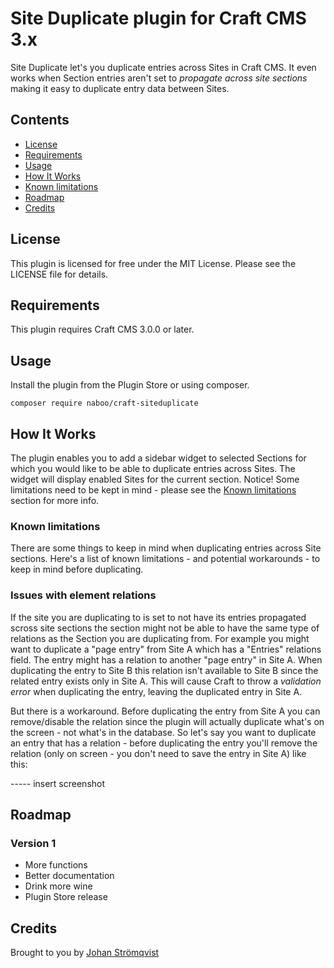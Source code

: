 # Site Duplicate plugin for Craft CMS 3.x

Site Duplicate let's you duplicate entries across Sites in Craft CMS. It even works when Section entries aren't set to *propagate across site sections* making it easy to duplicate entry data between Sites.

## Contents

- [License](#license)
- [Requirements](#installation)
- [Usage](#usage)
- [How It Works](#how-it-works)
- [Known limitations](#known-limitations)
- [Roadmap](#roadmap)
- [Credits](#credits)

## License

This plugin is licensed for free under the MIT License. Please see the LICENSE file for details.

## Requirements

This plugin requires Craft CMS 3.0.0 or later.

## Usage

Install the plugin from the Plugin Store or using composer.

```
composer require naboo/craft-siteduplicate
```

## How It Works

The plugin enables you to add a sidebar widget to selected Sections for which you would like to be able to duplicate entries across Sites. The widget will display enabled Sites for the current section. Notice! Some limitations need to be kept in mind - please see the [Known limitations](#known-limitations) section for more info.

### Known limitations

There are some things to keep in mind when duplicating entries across Site sections. Here's a list of known limitations - and potential workarounds - to keep in mind before duplicating.

### Issues with element relations

If the site you are duplicating to is set to not have its entries propagated scross site sections the section might not be able to have the same type of relations as the Section you are duplicating from. For example you might want to duplicate a "page entry" from Site A which has a "Entries" relations field. The entry might has a relation to another "page entry" in Site A. When duplicating the entry to Site B this relation isn't available to Site B since the related entry exists only in Site A. This will cause Craft to throw a *validation error* when duplicating the entry, leaving the duplicated entry in Site A.

But there is a workaround. Before duplicating the entry from Site A you can remove/disable the relation since the plugin will actually duplicate what's on the screen - not what's in the database. So let's say you want to duplicate an entry that has a relation - before duplicating the entry you'll remove the relation (only on screen - you don't need to save the entry in Site A) like this:

----- insert screenshot

## Roadmap

### Version 1

- More functions
- Better documentation
- Drink more wine
- Plugin Store release

## Credits

Brought to you by [Johan Strömqvist](http://www.naboovalley.com)
